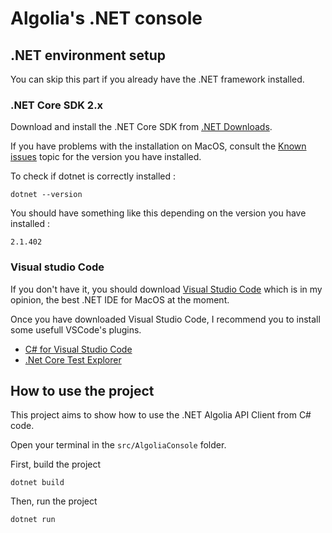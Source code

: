 # Algolia's .NET console

## .NET environment setup

You can skip this part if you already have the .NET framework installed.

### .NET Core SDK 2.x

Download and install the .NET Core SDK from [.NET Downloads](https://www.microsoft.com/net/download/core). 

If you have problems with the installation on MacOS, consult the [Known issues](https://github.com/dotnet/core/tree/master/release-notes/2.0) topic for the version you have installed.

To check if dotnet is correctly installed :

```shell
dotnet --version
```

You should have something like this depending on the version you have installed :

```shell
2.1.402
```

### Visual studio Code

If you don't have it, you should download [Visual Studio Code](https://code.visualstudio.com/) which is in my opinion, the best .NET IDE for MacOS at the moment.

Once you have downloaded Visual Studio Code, I recommend you to install some usefull VSCode's plugins.

* [C# for Visual Studio Code](https://marketplace.visualstudio.com/items?itemName=ms-vscode.csharp)
* [.Net Core Test Explorer](https://marketplace.visualstudio.com/items?itemName=formulahendry.dotnet-test-explorer)

## How to use the project

This project aims to show how to use the .NET Algolia API Client from C# code.

Open your terminal in the `src/AlgoliaConsole` folder.

First, build the project

```shell
dotnet build
```

Then, run the project

```shell
dotnet run
```
